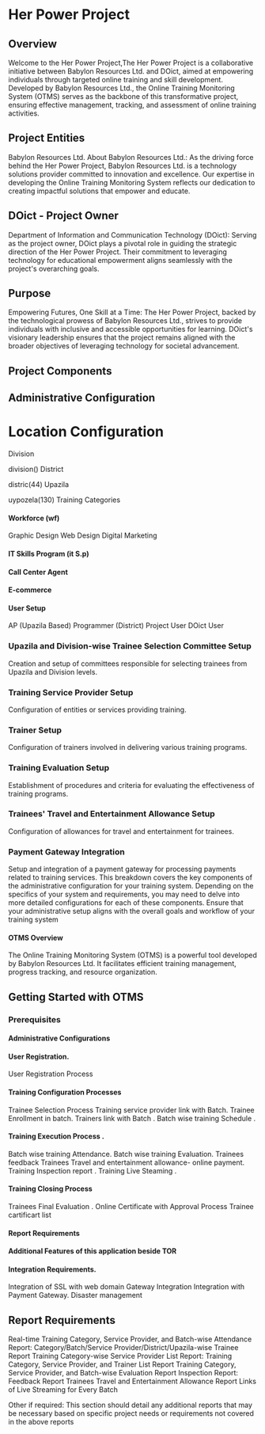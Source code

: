 # Her Power Project

## Overview

Welcome to the Her Power Project,The Her Power Project is a collaborative initiative between Babylon Resources Ltd. and DOict, aimed at empowering individuals through targeted online training and skill development. Developed by Babylon Resources Ltd., the Online Training Monitoring System (OTMS) serves as the backbone of this transformative project, ensuring effective management, tracking, and assessment of online training activities.

## Project Entities
Babylon Resources Ltd.
About Babylon Resources Ltd.: As the driving force behind the Her Power Project, Babylon Resources Ltd. is a technology solutions provider committed to innovation and excellence. Our expertise in developing the Online Training Monitoring System reflects our dedication to creating impactful solutions that empower and educate.

## DOict - Project Owner
Department of Information and Communication Technology (DOict): Serving as the project owner, DOict plays a pivotal role in guiding the strategic direction of the Her Power Project. Their commitment to leveraging technology for educational empowerment aligns seamlessly with the project's overarching goals.

## Purpose
Empowering Futures, One Skill at a Time: The Her Power Project, backed by the technological prowess of Babylon Resources Ltd., strives to provide individuals with inclusive and accessible opportunities for learning. DOict's visionary leadership ensures that the project remains aligned with the broader objectives of leveraging technology for societal advancement.
## Project Components
## Administrative Configuration
# Location Configuration
Division

division()
District

distric(44)
Upazila

uypozela(130)
Training Categories
#### Workforce (wf)

Graphic Design
Web Design
Digital Marketing
#### IT Skills Program (it S.p)
#### Call Center Agent
#### E-commerce

#### User Setup
AP (Upazila Based)
Programmer (District)
Project User
DOict User
### Upazila and Division-wise Trainee Selection Committee Setup
Creation and setup of committees responsible for selecting trainees from Upazila and Division levels.
### Training Service Provider Setup
Configuration of entities or services providing training.
### Trainer Setup
Configuration of trainers involved in delivering various training programs.
### Training Evaluation Setup
Establishment of procedures and criteria for evaluating the effectiveness of training programs.
### Trainees' Travel and Entertainment Allowance Setup
Configuration of allowances for travel and entertainment for trainees.
### Payment Gateway Integration
Setup and integration of a payment gateway for processing payments related to training services.
This breakdown covers the key components of the administrative configuration for your training system. Depending on the specifics of your system and requirements, you may need to delve into more detailed configurations for each of these components. Ensure that your administrative setup aligns with the overall goals and workflow of your training system
#### OTMS Overview

The Online Training Monitoring System (OTMS) is a powerful tool developed by Babylon Resources Ltd. It facilitates efficient training management, progress tracking, and resource organization.

## Getting Started with OTMS

### Prerequisites
#### Administrative Configurations
####  User Registration.
 User Registration Process
#### Training Configuration Processes
 Trainee Selection Process
 Training service provider link with Batch.
 Trainee Enrollment in batch.
 Trainers link with Batch .
 Batch wise training Schedule .
#### Training Execution Process .
 Batch wise training Attendance.
 Batch wise training Evaluation.
 Trainees feedback 
 Trainees Travel and entertainment allowance- online payment.
 Training Inspection report .
 Training Live Steaming .
#### Training Closing Process
 Trainees Final Evaluation .
 Online Certificate with Approval Process 
 Trainee cartificart list 
#### Report Requirements
#### Additional Features of this application beside TOR
#### Integration Requirements.
 Integration of SSL with web domain
 Gateway Integration 
 Integration with Payment Gateway.
 Disaster management

 ## Report Requirements
 Real-time Training Category, Service Provider, and Batch-wise Attendance Report:
 Category/Batch/Service Provider/District/Upazila-wise Trainee Report
 Training Category-wise Service Provider List Report: 
 Training Category, Service Provider, and Trainer List Report
 Training Category, Service Provider, and Batch-wise Evaluation Report
 Inspection Report:
 Feedback Report
 Trainees Travel and Entertainment Allowance Report
 Links of Live Streaming for Every Batch

Other if required: This section should detail any additional reports that may be 
necessary based on specific project needs or requirements not covered in the above 
reports

